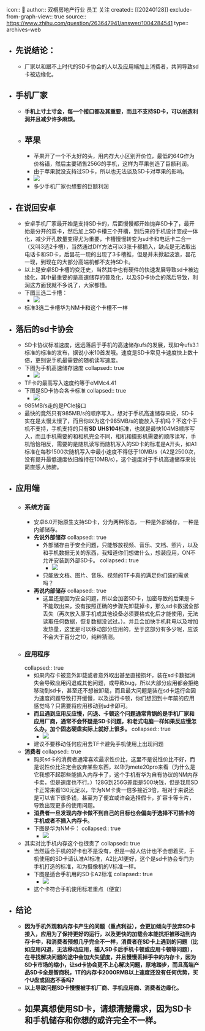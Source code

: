 icon:: 💾
author:: 双桐房地产行业 员工 关注
created:: [[20240128]]
exclude-from-graph-view:: true
source:: https://www.zhihu.com/question/263647941/answer/1004284541
type:: archives-web
- ## 先说结论：
  - 厂家以和跟不上时代的SD卡协会的人以及应用端加上消费者，共同导致sd卡被边缘化。
- ## **手机厂家**
  - **手机上寸土寸金，每一个接口都及其重要，而且不支持SD卡，可以创造利润并且减少许多麻烦。**
  - ## **苹果**
    - 苹果开了一个不太好的头，用内存大小区别开价位，最低的64G作为价格锚，然后主要销售256G的手机，这样为苹果创造了巨额利润。
    - 由于苹果就没支持过SD卡，所以也无法谈及SD卡对苹果的影响。
    - ![](assets/2024/v2-44602653a98ba8e0fd77dc4081b8ba60_720w.jpg)
    - 多少手机厂家也想要的巨额利润
- ## **在说回安卓**
  - 安卓手机厂家最开始是支持SD卡的，后面慢慢都开始抛弃SD卡了，最开始是分开的双卡，然后加上SD卡槽三个开槽，到后来的手机设计变成一体化，减少开孔数量变得尤为重要，卡槽慢慢转变为sd卡和电话卡二合一（又叫3选2卡槽），当然通过DIY方法可以3张卡都插入，缺点是无法取出电话卡和SD卡，后昙花一现的出现了3卡槽推，但是并未掀起波浪，昙花一现，到现在的大部分高端机都不支持SD卡。
  - 以上是安卓SD卡槽的变迁史，当然其中也有硬件的快速发展导致sd卡被边缘化，其中最重要的是高速储存的普及化，以及SD卡协会的落后导致，利润这方面我就不多说了，大家都懂。
  - 下图三选二卡槽：
    - ![](assets/2024/v2-e9409cb77eada834066ab3b3d086066e_720w.jpg)
  - 标准3选二卡槽华为NM卡和这个卡槽不一样
- ## **落后的sd卡协会**
  - SD卡协议标准速度，远远落后于手机的高速储存ufs的发展，现如今ufs3.1标准的标准的发布，据说小米10首发哦。速度是SD卡常见卡速度快上数十倍，更别说手机最需要的随机读写速度。
  - 下图为手机高速储存速度
    collapsed:: true
    - ![](assets/2024/v2-60e091f8424b403014ca9844e9a9f0ea_720w.jpg)
  - TF卡的最高写入速度约等于eMMc4.41
  - 下图是SD卡协会各卡标准
    collapsed:: true
    - ![](assets/2024/v2-01d88109e29d94dbf6ffe000f3505493_720w.jpg)
  - 985MB/s走的是PCle接口
  - 最快的竟然只有985MB/s的顺序写入，想对于手机高速储存来说，SD卡实在是太慢太慢了，而且你以为这个985MB/s的能放入手机吗？不这个手机不支持，手机支持的只有**SD UHS104**标准，也就是最快104MB顺序写入，而且手机需要的和相机完全不同，相机和摄影机需要的顺序读写，手机恰恰相反，需要的是随机读写而随机写入的SD卡的标准是A开头，如A1标准在每秒1500次随机写入中最小速度不得低于10MB/s（A2是2500次，没有提升最低速度依旧维持在10MB/s），这个速度对于手机高速储存来说简直感人肺腑。
- ## **应用端**
  - ### 系统方面
    - 安卓6.0开始原生支持SD卡，分为两种形态，一种是外部储存，一种是内部储存。
    - **先说外部储存**
      collapsed:: true
      - 外部储存由于安全问题，只能够放视频、音乐、文档、照片，以及和手机数据无关的东西，我知道你们想做什么，想装应用，ON不允许安装到外部SD卡。
        collapsed:: true
        - ![](assets/2024/v2-a253f81db08cf0e96fa88d5be0d55ff3_720w.jpg)
      - 只能放文档、图片、音乐、视频的TF卡真的满足你们装的需求吗？
    - **再说内部储存**
      collapsed:: true
      - 这里还是因为安全问题，所以会加密SD卡，加密导致的后果是卡不能取出来，没有按照正确的步骤先卸载掉卡，那么sd卡数据全部丢失（再次放入原手机或其他设备必须要格式化后才能使用，无法读取任何数据，恢复数据没试过。）。并且会加快手机耗电以及增加发热量，这里是可以移动部分应用的，至于这部分有多少呢，应该不会大于百分之10，纯粹猜测。
  - ### **应用程序**
    collapsed:: true
    - 如果内存卡被意外卸载或者意外取出甚至直接损坏，装在sd卡数据消失会导致应用闪退或其他问题，或导致bug，所以大部分应用都会拒绝移动到sd卡，甚至还不想被卸载，而且最大问题是装在sd卡运行会因为速度问题导致打开缓慢，以及运行卡顿，你们想回到十年前的应用感觉吗？只需要将应用移动到sd卡即可。
    - **而且遇到应用反应慢，闪退、卡顿这个问题通常背锅的是手机厂家和应用厂商，通常不会怀疑是SD卡问题，和老式电脑一样如果反应慢怎么办，加个固态硬盘实际上就好上很多。**
      collapsed:: true
      - ![](assets/2024/v2-152b51339a1f44ec440cf9ef19d838d6_720w.jpg)
    - 建议不要移动任何应用去TF卡避免手机使用上出现问题
  - **消费者**
    collapsed:: true
    - 购买sd卡的消费者通常喜欢最求性价比，这里不是说性价比不好，而是说性价比注定会放弃某些东西，以华为mete20pro来看（为什么是它我想不起那些能插入内存卡了，这个手机有华为自有协议的NM内存卡卖，但是速度也不行。）128G到256G差距是500块钱，但是我用SD卡正常来看130元足以，华为NM卡贵一倍多接近3倍，相对于来说还是可以省下很多钱，甚至为了便宜或许会选择假卡，扩容卡等卡片，导致出现更多的使用问题。
    - **消费者一旦发现内存卡做不到自己的目标也会偏向于选择不可插卡的手机或者不插入内存卡。**
    - 下图是华为NM卡：
      collapsed:: true
      - ![](assets/2024/v2-d058d070d8165fc01e1be2e1622e52b6_720w.jpg)
  - 其实对比手机内存这个也很贵了
    collapsed:: true
    - 当然适合手机的好卡也不是没有，但是一般人估计也不会想着买，手机使用的SD卡请认准A1标准，A2比A1更好，这个是sd卡协会专门为手机打造的标准，和为摄像机的V标准一样。
    - 下图是适合手机用的SD卡A2标准
      collapsed:: true
      - ![](assets/2024/v2-294f73220807d90259103bd8ffc00357_720w.jpg)
    - 这个卡符合手机使用标准重点（便宜）
- ## 结论
  - **因为手机外观和内存卡产生的问题（重点利益），会更加倾向于放弃SD卡接入，应用为了保持更好的运行，以及更快的加载会本能抗拒被移动到内存卡中，和消费者预想几乎完全不一样，消费者在SD卡上遇到的问题（比如应用闪退，无法移动应用，插入SD卡后手机卡顿或应用卡顿等问题），在寻找解决问题的途中会加大失望度，并且慢慢丢掉手中的内存卡，因为SD卡市场的缩小，让sd卡协会更不上心解决问题，原地踏步，而且高端产品SD卡全是智商税，1T的内存卡2000RMB以上速度还没有任何优势，买个U盘或固态不香吗?**
  - **以上导致问题SD卡慢慢被手机厂商、手机应用商、消费者边缘化。**
  - ## **如果真想使用SD卡，请想清楚需求，因为SD卡和手机储存和你想的或许完全不一样。**